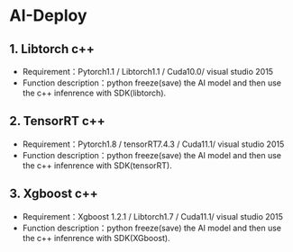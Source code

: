 # AI-Deploy
## 1. Libtorch c++
- Requirement：Pytorch1.1 / Libtorch1.1 / Cuda10.0/ visual studio 2015
- Function description：python freeze(save) the AI model and then use the c++ infenrence with SDK(libtorch).
## 2. TensorRT c++
- Requirement：Pytorch1.8 / tensorRT7.4.3 / Cuda11.1/ visual studio 2015
- Function description：python freeze(save) the AI model and then use the c++ infenrence with SDK(tensorRT).
## 3. Xgboost c++
- Requirement：Xgboost 1.2.1 / Libtorch1.7 / Cuda11.1/ visual studio 2015
- Function description：python freeze(save) the AI model and then use the c++ infenrence with SDK(XGboost).
